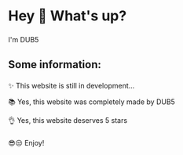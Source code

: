 <h1 align="left">Hey 👋 What's up?</h1>

###

<p align="left">I'm DUB5 </p>

###

<h2 align="left">Some information: </h2>

###

<p align="left">✨ This website is still in development...<br>
  
<p align="left">📚 Yes, this website was completely made by DUB5 <br>
<p align="left">👌 Yes, this website deserves 5 stars <br>

###
###
###
<p align="left">😎😒 Enjoy!


